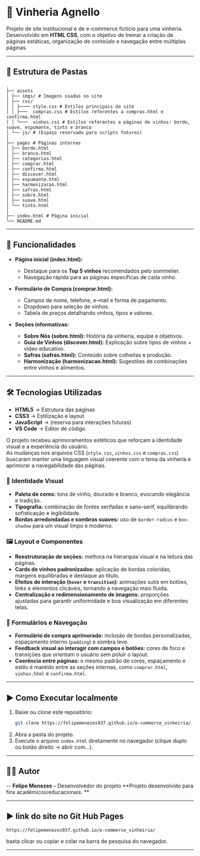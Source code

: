 # 🍷 Vinheria Agnello

Projeto de site institucional e de e-commerce fictício para uma vinheria. Desenvolvido em **HTML CSS**, com o objetivo de treinar a criação de páginas estáticas, organização de conteúdo e navegação entre múltiplas páginas.

---

## 📂 Estrutura de Pastas

```
.
├── assets
│ ├── imgs/ # Imagens usadas no site
│ ├── css/
│ │ ├──── style.css # Estilos principais do site
│ │ ├───  compras.css # Estilos referentes a compras.html e confirma.html
│ │ └───  vinhos.css # Estilos referentes a páginas de vinhos: bordo, suave, espumante, tinto e branco
│ └── js/ # (Espaço reservado para scripts futuros)
│
├── pages # Páginas internas
│ ├── bordo.html
│ ├── branco.html
│ ├── categorias.html
│ ├── comprar.html
│ ├── confirma.html
│ ├── discover.html
│ ├── espumante.html
│ ├── harmonizacao.html
│ ├── safras.html
│ ├── sobre.html
│ ├── suave.html
│ └── tinto.html
│
├── index.html # Página inicial
└── README.md
```

---

## 🚀 Funcionalidades

- **Página inicial (index.html):**
  - Destaque para os **Top 5 vinhos** recomendados pelo sommelier.
  - Navegação rápida para as páginas específicas de cada vinho.

- **Formulário de Compra (comprar.html):**
  - Campos de nome, telefone, e-mail e forma de pagamento.
  - Dropdown para seleção de vinhos.
  - Tabela de preços detalhando vinhos, tipos e valores.

- **Seções informativas:**
  - **Sobre Nós (sobre.html):** História da vinheria, equipe e objetivos.
  - **Guia de Vinhos (discover.html):** Explicação sobre tipos de vinhos + vídeo educativo.
  - **Safras (safras.html):** Conteúdo sobre colheitas e produção.
  - **Harmonização (harmonizacao.html):** Sugestões de combinações entre vinhos e alimentos.


---

## 🛠️ Tecnologias Utilizadas

- **HTML5** → Estrutura das páginas
- **CSS3** → Estilização e layout
- **JavaScript** → (reserva para interações futuras)
- **VS Code** → Editor de código

O projeto recebeu aprimoramentos estéticos que reforçam a identidade visual e a experiência do usuário.  
As mudanças nos arquivos CSS (`style.css`, `vinhos.css` e `compras.css`) buscaram manter uma linguagem visual coerente com o tema da vinheria e aprimorar a navegabilidade das páginas.

### 🎨 Identidade Visual
- **Paleta de cores:** tons de vinho, dourado e branco, evocando elegância e tradição.  
- **Tipografia:** combinação de fontes serifadas e sans-serif, equilibrando sofisticação e legibilidade.  
- **Bordas arredondadas e sombras suaves:** uso de `border-radius` e `box-shadow` para um visual limpo e moderno.  

### 🖼️ Layout e Componentes
- **Reestruturação de seções:** melhora na hierarquia visual e na leitura das páginas.  
- **Cards de vinhos padronizados:** aplicação de bordas coloridas, margens equilibradas e destaque ao título.  
- **Efeitos de interação (`hover` e `transition`):** animações sutis em botões, links e elementos clicáveis, tornando a navegação mais fluida.  
- **Centralização e redimensionamento de imagens:** proporções ajustadas para garantir uniformidade e boa visualização em diferentes telas.  

### 🧾 Formulários e Navegação
- **Formulário de compra aprimorado:** inclusão de bordas personalizadas, espaçamento interno (`padding`) e sombra leve.  
- **Feedback visual ao interagir com campos e botões:** cores de foco e transições que orientam o usuário sem poluir o layout.  
- **Coerência entre páginas:** o mesmo padrão de cores, espaçamento e estilo é mantido entre as seções internas, como `comprar.html`, `vinhos.html` e `confirma.html`.  


---

## ▶️ Como Executar localmente

1. Baixe ou clone este repositório:
   ```bash
   git clone https://felipemenezes937.github.io/e-commerce_vinheiria/
   ```
2. Abra a pasta do projeto.
3. Execute o arquivo `index.html` diretamente no navegador (clique duplo ou botão direito → abrir com...).

---

## 👨‍💻 Autor
-- **Felipe Menezes** – Desenvolvedor do projeto
**Projeto desenvolvido para fins acadêmicos/educacionais.  **

---

## ▶️ link do site no Git Hub Pages


   ```bash
   https://felipemenezes937.github.io/e-commerce_vinheiria/
   ```
basta clicar ou copiar e colar na barra de pesquisa do navegador.

---
